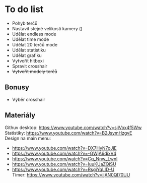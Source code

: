 # To do list
+ Pohyb terčů
+ Nastavit stejné velikosti kamery ()
+ Udělat endless mode
+ Udělat time mode
+ Udělat 20 terčů mode
+ Udělat statistiku
+ Udělat grafiku
+ Vytvořit hitboxi
+ Spravit crosshair
+ ~~Vytvořit modely terčů~~

## Bonusy
+ Výběr crosshair

## Materiály
Githuv desktop: https://www.youtube.com/watch?v=sjlVox4f5Ww<br>
Statistiky: https://www.youtube.com/watch?v=B2JsymHzgvE<br>
Design na main menu:
+ https://www.youtube.com/watch?v=DX7HyN7oJjE<br>
+ https://www.youtube.com/watch?v=-GWjA6dixV4<br>
+ https://www.youtube.com/watch?v=Cq_Nnw_LwnI<br>
+ https://www.youtube.com/watch?v=IuuKUaZQiSU<br>
+ https://www.youtube.com/watch?v=RsgiYqLID-U<br>
Timer: https://www.youtube.com/watch?v=ijAN0QI70UU
